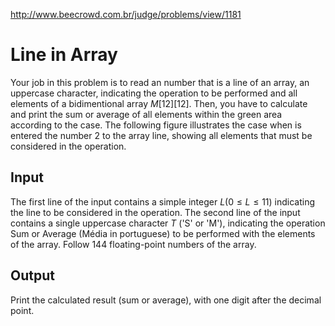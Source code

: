http://www.beecrowd.com.br/judge/problems/view/1181

# Line in Array

Your job in this problem is to read an number that is a line of an array, an
uppercase character, indicating the operation to be performed and all elements
of a bidimentional array $M[12][12]$. Then, you have to calculate and print
the sum or average of all elements within the green area according to the
case. The following figure illustrates the case when is entered the number 2
to the array line, showing all elements that must be considered in the
operation.

## Input

The first line of the input contains a simple integer $L (0 \leq L \leq 11)$
indicating the line to be considered in the operation. The second line of the
input contains a single uppercase character $T$ ('S' or 'M'), indicating the
operation Sum or Average (Média in portuguese) to be performed with the
elements of the array. Follow 144 floating-point numbers of the array.

## Output

Print the calculated result (sum or average), with one digit after the decimal
point.
